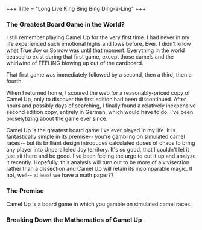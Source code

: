 +++
Title = "Long Live King Bing Bing Ding-a-Ling"
+++
### The Greatest Board Game in the World?

I still remember playing Camel Up for the very first time. I had never in my life experienced such emotional highs and lows before. Ever. I didn't know what True Joy or Sorrow was until that moment. Everything in the world ceased to exist during that first game, except those camels and the whirlwind of FEELING blowing up out of the cardboard. 

That first game was immediately followed by a second, then a third, then a fourth. 

When I returned home, I scoured the web for a reasonably-priced copy of Camel Up, only to discover the first edition had been discontinued. After hours and possibly days of searching, I finally found a relatively inexpensive second edition copy, entirely in German, which would have to do. I've been proselytizing about the game ever since. 

Camel Up is the greatest board game I've ever played in my life. It is fantastically simple in its premise-- you're gambling on simulated camel races-- but its brilliant design introduces calculated doses of chaos to bring any player into Unparalleled Joy territory. It's so good, that I couldn't let it just sit there and be good. I've been feeling the urge to cut it up and analyze it recently. Hopefully, this analysis will turn out to be more of a vivisection rather than a dissection and Camel Up will retain its incomparable magic. If not, well-- at least we have a math paper?? 

### The Premise

Camel Up is a board game in which you gamble on simulated camel races. 

### Breaking Down the Mathematics of Camel Up
